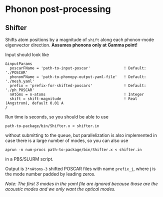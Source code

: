 # Phonon post-processing

## Shifter

Shifts atom positions by a magnitude of `shift` along each phonon-mode eigenvector direction. **Assumes phonons only at Gamma point!** 

Input should look like
```
&inputParams
  poscarFName = 'path-to-input-poscar'               ! Default: './POSCAR'
  phononFName = 'path-to-phonopy-output-yaml-file'   ! Default: './mesh.yaml'
  prefix = 'prefix-for-shifted-poscars'              ! Default: './ph_POSCAR'
  nAtoms = n-atoms                                   ! Integer
  shift = shift-magnitude                            ! Real (Angstrom), default 0.01 A
/
```

Run time is seconds, so you should be able to use
```
path-to-package/bin/Shifter.x < shifter.in
```
without submitting to the queue, but parallelization is also implemented in case there is a large number of modes, so you can also use
```
aprun -n num-procs path-to-package/bin/Shifter.x < shifter.in
```
in a PBS/SLURM script.

Output is `3*nAtoms-3` shifted POSCAR files with name `prefix_j`, where j is the mode number padded by leading zeros. 

_Note: The first 3 modes in the yaml file are ignored because those are the acoustic modes and we only want the optical modes._
